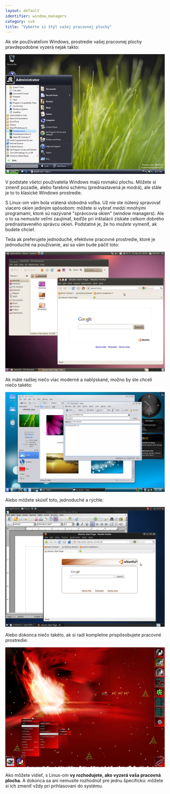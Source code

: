 ```yaml
---
layout: default
identifier: window_managers
category: svk
title: "Vyberte si štýl vašej pracovnej plochy"
---
```


Ak ste používateľom Windows, prostredie vašej pracovnej plochy pravdepodobne vyzerá nejak takto:

<img src="/img/window_managers_windows_vista.jpg" />

V podstate všetci používatelia Windows majú rovnakú plochu. Môžete si zmeniť pozadie, alebo farebnú schému (prednastavená je modrá), ale stále je to to klasické Windows prostredie.

S Linux-om vám bola vrátená slobodná voľba. Už nie ste nútený spravovať viacero okien jediným spôsobom: môžete si vybrať medzi mnohými programami, ktoré sú nazývané "správcovia okien" (window managers). Ale o to sa <i>nemusíte</i> veľmi zaujímať, keďže pri inštalácii získate celkom dobrého prednastaveného správcu okien. Podstatné je, že ho <i>možete</i> vymeniť, ak budete chcieť.

Teda ak preferujete jednoduché, efektívne pracovné prostredie, ktoré je jednoduché na používanie, asi sa vám bude páčiť toto: 

<img src="/img/window_managers_ubuntu.jpg"/>

Ak máte radšej niečo viac moderné a nablýskané, možno by ste chceli niečo takéto:

<img src="/img/kde.png" />

Alebo môžete skúsiť toto, jednoduché a rýchle:

<img src="/img/window_managers_xfce.jpg" />

Alebo dokonca niečo takéto, ak si radi kompletne prispôsobujete pracovné prostredie:

<img src="/img/window_managers_wm.jpg" />

Ako môžete vidieť, s Linux-om <b>vy rozhodujete, ako vyzerá vaša pracovná plocha</b>. A dokonca sa ani nemusíte rozhodnúť pre jednu špecifickú: môžete si ich zmeniť vždy pri prihlasovaní do systému.




